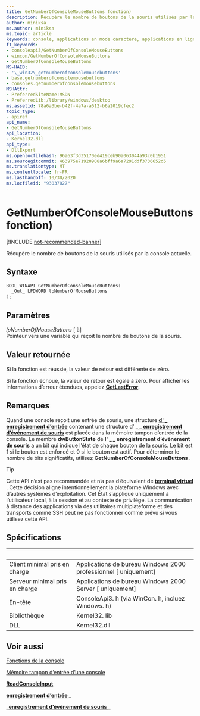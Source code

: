 ```yaml
---
title: GetNumberOfConsoleMouseButtons fonction)
description: Récupère le nombre de boutons de la souris utilisés par la console actuelle.
author: miniksa
ms.author: miniksa
ms.topic: article
keywords: console, applications en mode caractère, applications en ligne de commande, applications de terminal, API console
f1_keywords:
- consoleapi3/GetNumberOfConsoleMouseButtons
- wincon/GetNumberOfConsoleMouseButtons
- GetNumberOfConsoleMouseButtons
MS-HAID:
- '\_win32\_getnumberofconsolemousebuttons'
- base.getnumberofconsolemousebuttons
- consoles.getnumberofconsolemousebuttons
MSHAttr:
- PreferredSiteName:MSDN
- PreferredLib:/library/windows/desktop
ms.assetid: 78a6a3be-b42f-4a7a-a612-b6a2019cfec2
topic_type:
- apiref
api_name:
- GetNumberOfConsoleMouseButtons
api_location:
- Kernel32.dll
api_type:
- DllExport
ms.openlocfilehash: 96a63f3d35170ed419ceb90a063044a93c0b1951
ms.sourcegitcommit: 463975e71920908a6bff9a6a7291ddf3736652d5
ms.translationtype: MT
ms.contentlocale: fr-FR
ms.lasthandoff: 10/30/2020
ms.locfileid: "93037827"
---
```

# <a name="getnumberofconsolemousebuttons-function"></a>GetNumberOfConsoleMouseButtons fonction)

[!INCLUDE [not-recommended-banner](./includes/not-recommended-banner.md)]

Récupère le nombre de boutons de la souris utilisés par la console actuelle.

## <a name="syntax"></a>Syntaxe

```C
BOOL WINAPI GetNumberOfConsoleMouseButtons(
  _Out_ LPDWORD lpNumberOfMouseButtons
);
```

## <a name="parameters"></a>Paramètres

*lpNumberOfMouseButtons* \[ à\]  
Pointeur vers une variable qui reçoit le nombre de boutons de la souris.

## <a name="return-value"></a>Valeur retournée

Si la fonction est réussie, la valeur de retour est différente de zéro.

Si la fonction échoue, la valeur de retour est égale à zéro. Pour afficher les informations d’erreur étendues, appelez [**GetLastError**](https://msdn.microsoft.com/library/windows/desktop/ms679360).

## <a name="remarks"></a>Remarques

Quand une console reçoit une entrée de souris, une structure [**d' \_ enregistrement d’entrée**](input-record-str.md) contenant une structure d' [**\_ \_ enregistrement d’événement de souris**](mouse-event-record-str.md) est placée dans la mémoire tampon d’entrée de la console. Le membre **dwButtonState** de **l' \_ \_ enregistrement d’événement de souris** a un bit qui indique l’état de chaque bouton de la souris. Le bit est 1 si le bouton est enfoncé et 0 si le bouton est actif. Pour déterminer le nombre de bits significatifs, utilisez **GetNumberOfConsoleMouseButtons** .

> [!TIP]
> Cette API n’est pas recommandée et n’a pas d’équivalent de **[terminal virtuel](console-virtual-terminal-sequences.md)** . Cette décision aligne intentionnellement la plateforme Windows avec d’autres systèmes d’exploitation. Cet État s’applique uniquement à l’utilisateur local, à la session et au contexte de privilège. La communication à distance des applications via des utilitaires multiplateforme et des transports comme SSH peut ne pas fonctionner comme prévu si vous utilisez cette API.

## <a name="requirements"></a>Spécifications

| &nbsp; | &nbsp; |
|-|-|
| Client minimal pris en charge | Applications de bureau Windows 2000 professionnel \[ uniquement\] |
| Serveur minimal pris en charge | Applications de bureau Windows 2000 Server \[ uniquement\] |
| En-tête | ConsoleApi3. h (via WinCon. h, incluez Windows. h) |
| Bibliothèque | Kernel32. lib |
| DLL | Kernel32.dll |

## <a name="see-also"></a>Voir aussi

[Fonctions de la console](console-functions.md)

[Mémoire tampon d’entrée d’une console](console-input-buffer.md)

[**ReadConsoleInput**](readconsoleinput.md)

[**enregistrement d’entrée \_**](input-record-str.md)

[**\_enregistrement d’événement de souris \_**](mouse-event-record-str.md)
